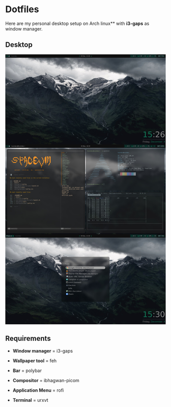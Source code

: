 # Dotfiles
Here are my personal desktop setup on Arch linux** with **i3-gaps** as window manager.

## Desktop
![setup](/.config/desktop.jpg)

## Requirements
* **Window manager** = i3-gaps

* **Wallpaper tool** = feh

* **Bar** = polybar

* **Compositor** =  ibhagwan-picom

* **Application Menu** = rofi

* **Terminal** = urxvt

